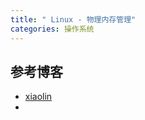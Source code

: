 ```yaml
---
title: " Linux - 物理内存管理"
categories: 操作系统
---
```

## 参考博客
- [xiaolin](https://xiaolincoding.com/os/3_memory/linux_mem2.html#_4-7-%E6%B7%B1%E5%85%A5%E7%90%86%E8%A7%A3-linux-%E7%89%A9%E7%90%86%E5%86%85%E5%AD%98%E7%AE%A1%E7%90%86)
- 